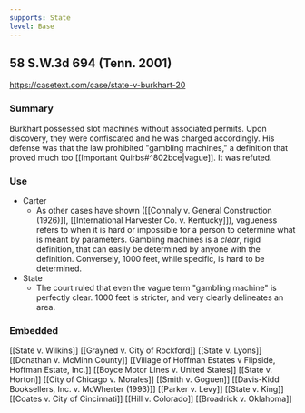 ```yaml
---
supports: State
level: Base
---
```

## 58 S.W.3d 694 (Tenn. 2001)

https://casetext.com/case/state-v-burkhart-20

### Summary

Burkhart possessed slot machines without associated permits.
Upon discovery, they were confiscated and he was charged accordingly.
His defense was that the law prohibited "gambling machines," a definition that proved much too [[Important Quirbs#^802bce|vague]]. It was refuted.

### Use
* Carter
	* As other cases have shown ([[Connaly v. General Construction (1926)]], [[International Harvester Co. v. Kentucky]]), vagueness refers to when it is hard or impossible for a person to determine what is meant by parameters. Gambling machines is a *clear*, rigid definition, that can easily be determined by anyone with the definition. Conversely, 1000 feet, while specific, is hard to be determined.
* State
	* The court ruled that even the vague term "gambling machine" is perfectly clear. 1000 feet is stricter, and very clearly delineates an area.

### Embedded

[[State v. Wilkins]]
[[Grayned v. City of Rockford]]
[[State v. Lyons]]
[[Donathan v. McMinn County]]
[[Village of Hoffman Estates v Flipside, Hoffman Estate, Inc.]]
[[Boyce Motor Lines v. United States]]
[[State v. Horton]]
[[City of Chicago v. Morales]]
[[Smith v. Goguen]]
[[Davis-Kidd Booksellers, Inc. v. McWherter (1993)]]
[[Parker v. Levy]]
[[State v. King]]
[[Coates v. City of Cincinnati]]
[[Hill v. Colorado]]
[[Broadrick v. Oklahoma]]

